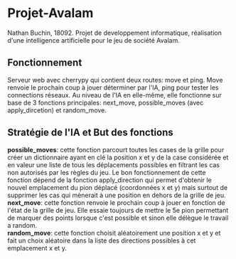 # Projet-Avalam
Nathan Buchin, 18092.
Projet de developpement informatique, réalisation d'une intelligence artificielle pour le jeu de société Avalam.

## Fonctionnement
Serveur web avec cherrypy qui contient deux routes: move et ping.
Move renvoie le prochain coup à jouer déterminer par l'IA, ping pour tester les connections réseaux.
Au niveau de l'IA en elle-même, elle fonctionne sur base de 3 fonctions principales: next_move, possible_moves (avec apply_dircetion) et random_move.

## Stratégie de l'IA et But des fonctions 
__**possible_moves**__: cette fonction parcourt toutes les cases de la grille pour créer un dictionnaire ayant en clé la position x et y de la case considérée et en valeur une liste de tous les déplacements possibles en filtrant les cas non autorisés par les règles du jeu. Le bon fonctionnement de cette fonction dépend de la fonction apply_direction qui permet d'obtenir le nouvel emplacement du pion déplacé (coordonnées x et y) mais surtout de supprimer les cas qui mènerait à une position en dehors de la grille de jeu. <br/>
__**next_move**__: cette fonction renvoie le prochain coup à jouer en fonction de l'état de la grille de jeu. Elle essaie toujours de mettre le 5e pion permettant de marquer des points lorsque c'est possible et sinon elle délègue le travail a random. <br/>
__**random_move**__: cette fonction choisit aléatoirement une position x et y et fait un choix aléatoire dans la liste des directions possibles à cet emplacement x et y.
